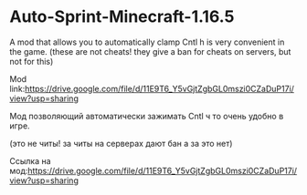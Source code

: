 # Auto-Sprint-Minecraft-1.16.5

A mod that allows you to automatically clamp Cntl h is very convenient in the game.  (these are not cheats! they give a ban for cheats on servers, but not for this)  

Mod link:https://drive.google.com/file/d/11E9T6_Y5vGjtZgbGL0mszi0CZaDuP17i/view?usp=sharing

Мод позволяющий автоматически зажимать Cntl ч то очень удобно в игре.

(это не читы! за читы на серверах дают бан а за это нет) 

Ссылка на мод:https://drive.google.com/file/d/11E9T6_Y5vGjtZgbGL0mszi0CZaDuP17i/view?usp=sharing
